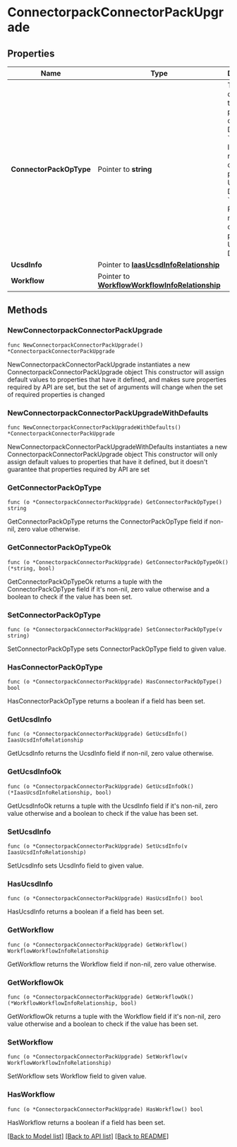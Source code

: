# ConnectorpackConnectorPackUpgrade

## Properties

Name | Type | Description | Notes
------------ | ------------- | ------------- | -------------
**ConnectorPackOpType** | Pointer to **string** | The type of operation to be performed on UCS Director. * &#x60;Install&#x60; - Installs the requisite connector packs on UCS Director. * &#x60;Push&#x60; - Pushes the requisite connector packs to UCS Director. | [optional] [default to "Install"]
**UcsdInfo** | Pointer to [**IaasUcsdInfoRelationship**](iaas.UcsdInfo.Relationship.md) |  | [optional] 
**Workflow** | Pointer to [**WorkflowWorkflowInfoRelationship**](workflow.WorkflowInfo.Relationship.md) |  | [optional] 

## Methods

### NewConnectorpackConnectorPackUpgrade

`func NewConnectorpackConnectorPackUpgrade() *ConnectorpackConnectorPackUpgrade`

NewConnectorpackConnectorPackUpgrade instantiates a new ConnectorpackConnectorPackUpgrade object
This constructor will assign default values to properties that have it defined,
and makes sure properties required by API are set, but the set of arguments
will change when the set of required properties is changed

### NewConnectorpackConnectorPackUpgradeWithDefaults

`func NewConnectorpackConnectorPackUpgradeWithDefaults() *ConnectorpackConnectorPackUpgrade`

NewConnectorpackConnectorPackUpgradeWithDefaults instantiates a new ConnectorpackConnectorPackUpgrade object
This constructor will only assign default values to properties that have it defined,
but it doesn't guarantee that properties required by API are set

### GetConnectorPackOpType

`func (o *ConnectorpackConnectorPackUpgrade) GetConnectorPackOpType() string`

GetConnectorPackOpType returns the ConnectorPackOpType field if non-nil, zero value otherwise.

### GetConnectorPackOpTypeOk

`func (o *ConnectorpackConnectorPackUpgrade) GetConnectorPackOpTypeOk() (*string, bool)`

GetConnectorPackOpTypeOk returns a tuple with the ConnectorPackOpType field if it's non-nil, zero value otherwise
and a boolean to check if the value has been set.

### SetConnectorPackOpType

`func (o *ConnectorpackConnectorPackUpgrade) SetConnectorPackOpType(v string)`

SetConnectorPackOpType sets ConnectorPackOpType field to given value.

### HasConnectorPackOpType

`func (o *ConnectorpackConnectorPackUpgrade) HasConnectorPackOpType() bool`

HasConnectorPackOpType returns a boolean if a field has been set.

### GetUcsdInfo

`func (o *ConnectorpackConnectorPackUpgrade) GetUcsdInfo() IaasUcsdInfoRelationship`

GetUcsdInfo returns the UcsdInfo field if non-nil, zero value otherwise.

### GetUcsdInfoOk

`func (o *ConnectorpackConnectorPackUpgrade) GetUcsdInfoOk() (*IaasUcsdInfoRelationship, bool)`

GetUcsdInfoOk returns a tuple with the UcsdInfo field if it's non-nil, zero value otherwise
and a boolean to check if the value has been set.

### SetUcsdInfo

`func (o *ConnectorpackConnectorPackUpgrade) SetUcsdInfo(v IaasUcsdInfoRelationship)`

SetUcsdInfo sets UcsdInfo field to given value.

### HasUcsdInfo

`func (o *ConnectorpackConnectorPackUpgrade) HasUcsdInfo() bool`

HasUcsdInfo returns a boolean if a field has been set.

### GetWorkflow

`func (o *ConnectorpackConnectorPackUpgrade) GetWorkflow() WorkflowWorkflowInfoRelationship`

GetWorkflow returns the Workflow field if non-nil, zero value otherwise.

### GetWorkflowOk

`func (o *ConnectorpackConnectorPackUpgrade) GetWorkflowOk() (*WorkflowWorkflowInfoRelationship, bool)`

GetWorkflowOk returns a tuple with the Workflow field if it's non-nil, zero value otherwise
and a boolean to check if the value has been set.

### SetWorkflow

`func (o *ConnectorpackConnectorPackUpgrade) SetWorkflow(v WorkflowWorkflowInfoRelationship)`

SetWorkflow sets Workflow field to given value.

### HasWorkflow

`func (o *ConnectorpackConnectorPackUpgrade) HasWorkflow() bool`

HasWorkflow returns a boolean if a field has been set.


[[Back to Model list]](../README.md#documentation-for-models) [[Back to API list]](../README.md#documentation-for-api-endpoints) [[Back to README]](../README.md)


